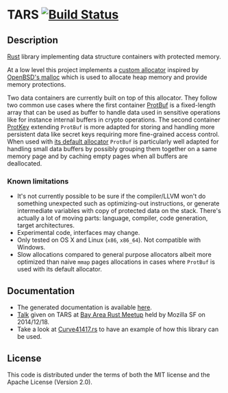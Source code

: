 # TARS [![Build Status](https://travis-ci.org/seb-m/tars.svg?branch=master)](https://travis-ci.org/seb-m/tars)


## Description

[Rust](http://www.rust-lang.org/) library implementing data structure containers with protected memory.

At a low level this project implements a [custom allocator](http://seb.dbzteam.org/rs/tars/tars/malloc/index.html) inspired by [OpenBSD's malloc](http://www.openbsd.org/cgi-bin/man.cgi?query=malloc&arch=default&manpath=OpenBSD-current) which is used to allocate heap memory and provide memory protections.

Two data containers are currently built on top of this allocator. They follow two common use cases where the first container [ProtBuf](http://seb.dbzteam.org/rs/tars/tars/struct.ProtBuf.html) is a fixed-length array that can be used as buffer to handle data used in sensitive operations like for instance internal buffers in crypto operations. The second container [ProtKey](http://seb.dbzteam.org/rs/tars/tars/struct.ProtKey.html) extending `ProtBuf` is more adapted for storing and handling more persistent data like secret keys requiring more fine-grained access control. When used with [its default allocator](http://seb.dbzteam.org/rs/tars/tars/allocator/struct.ProtectedBufferAllocator.html) `ProtBuf` is particularly well adapted for handling small data buffers by possibly grouping them together on a same memory page and by caching empty pages when all buffers are deallocated.


### Known limitations

* It's not currently possible to be sure if the compiler/LLVM won't do something unexpected such as optimizing-out instructions, or generate intermediate variables with copy of protected data on the stack. There's actually a lot of moving parts: language, compiler, code generation, target architectures.
* Experimental code, interfaces may change.
* Only tested on OS X and Linux (`x86`, `x86_64`). Not compatible with Windows.
* Slow allocations compared to general purpose allocators albeit more optimized than naive `mmap` pages allocations in cases where `ProtBuf` is used with its default allocator.


## Documentation

* The generated documentation is available [here](http://seb.dbzteam.org/rs/tars/tars/).
* [Talk](https://github.com/seb-m/tars/raw/master/rust-meetup-122014/rust-meetup-122014-tars.pdf) given on TARS at [Bay Area Rust Meetup](https://air.mozilla.org/bay-area-rust-meetup-december-2014/) held by Mozilla SF on 2014/12/18.
* Take a look at [Curve41417.rs](https://github.com/seb-m/curve41417.rs) to have an example of how this library can be used.


## License

This code is distributed under the terms of both the MIT license and the Apache License (Version 2.0).
